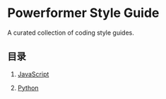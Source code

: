 # Powerformer Style Guide

A curated collection of coding style guides.

## 目录

1. [JavaScript](https://github.com/Powerformer/style-guide/blob/master/javascript/javascript.md)

2. [Python](https://github.com/Powerformer/style-guide/blob/master/python/python.md)
